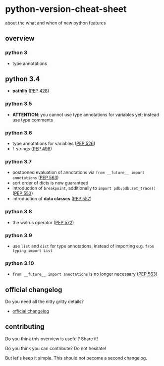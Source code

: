 # python-version-cheat-sheet
about the what and when of new python features

## overview

### python 3
- type annotations


## python 3.4
- **pathlib**
([PEP 428](https://www.python.org/dev/peps/pep-0428/))


### python 3.5
- **ATTENTION**: you cannot use type annotations for variables yet; instead use type comments


### python 3.6
- type annotations for variables
([PEP 526](https://www.python.org/dev/peps/pep-0526/))
- f-strings
([PEP 498](https://www.python.org/dev/peps/pep-0498/))


### python 3.7
- postponed evaluation of annotations via `from __future__ import annotations`
([PEP 563](https://www.python.org/dev/peps/pep-0563/))
- sort order of dicts is now guaranteed
- introduction of `breakpoint`, additionally to `import pdb;pdb.set_trace()`
([PEP 553](https://www.python.org/dev/peps/pep-0553/))
- introduction of **data classes**
([PEP 557](https://www.python.org/dev/peps/pep-0557/))


### python 3.8
- the walrus operator
([PEP 572](https://www.python.org/dev/peps/pep-0572/))


### python 3.9
- use `list` and `dict` for type annotations, instead of importing e.g. `from typing import List`


### python 3.10
- `from __future__ import annotations` is no longer necessary
([PEP 563](https://www.python.org/dev/peps/pep-0563/))



## official changelog

Do you need all the nitty gritty details?

- [official changelog](https://docs.python.org/3/whatsnew/changelog.html)


## contributing

Do you think this overview is useful? Share it!

Do you think you can contribute? Do not hesitate!

But let's keep it simple. This should not become a second changelog.
